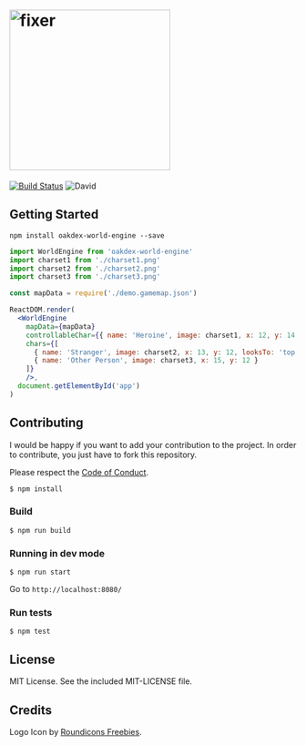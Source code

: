# <img src="https://v20.imgup.net/oakdex_logfbad.png" alt="fixer" width=282>

[![Build Status](https://travis-ci.org/jalyna/oakdex-world-engine.svg?branch=master)](https://travis-ci.org/jalyna/oakdex-world-engine) ![David](https://img.shields.io/david/jalyna/oakdex-world-engine.svg)

## Getting Started

```
npm install oakdex-world-engine --save
```

```jsx
import WorldEngine from 'oakdex-world-engine'
import charset1 from './charset1.png'
import charset2 from './charset2.png'
import charset3 from './charset3.png'

const mapData = require('./demo.gamemap.json')

ReactDOM.render(
  <WorldEngine
    mapData={mapData}
    controllableChar={{ name: 'Heroine', image: charset1, x: 12, y: 14 }}
    chars={[
      { name: 'Stranger', image: charset2, x: 13, y: 12, looksTo: 'top' }, // bottom is default
      { name: 'Other Person', image: charset3, x: 15, y: 12 }
    ]}
    />,
  document.getElementById('app')
)
```


## Contributing

I would be happy if you want to add your contribution to the project. In order to contribute, you just have to fork this repository.

Please respect the [Code of Conduct](//github.com/jalyna/oakdex-world-engine/blob/master/CODE_OF_CONDUCT.md).

```
$ npm install
```

### Build

```
$ npm run build
```

### Running in dev mode

```
$ npm run start
```

Go to `http://localhost:8080/`

### Run tests

```
$ npm test
```

## License

MIT License. See the included MIT-LICENSE file.

## Credits

Logo Icon by [Roundicons Freebies](http://www.flaticon.com/authors/roundicons-freebies).

